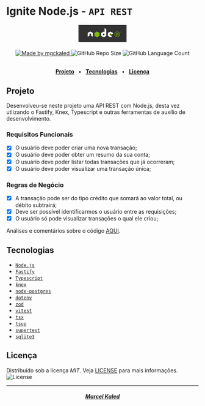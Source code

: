 <!-- markdownlint-disable MD033 -->

# Ignite Node.js - `API REST`

<div align="center">
   <img alt="Node.js" src=".github/assets/nodejs-logo.jpg" width="25%"/>
</div>
<br>

<div align="center">
   <a href="https://github.com/mgckaled">
      <img alt="Made by mgckaled" src="https://img.shields.io/badge/made%20by-mgckaled-yellow">
   </a>
   <img alt="GitHub Repo Size" src="https://img.shields.io/github/repo-size/mgckaled/ignite-nodejs-fundamentos">
   <img alt="GitHub Language Count" src="https://img.shields.io/github/languages/count/mgckaled/ignite-nodejs-fundamentos">
</div>
<br>

<div align="center">

[**Projeto**](#projeto) &nbsp;&nbsp;**•**&nbsp;&nbsp;
[**Tecnologias**](#tecnologias) &nbsp;&nbsp;**•**&nbsp;&nbsp;
[**Licença**](#licença)

</div>

## Projeto

Desenvolveu-se neste projeto uma API REST com Node.js, desta vez utlizando o Fastify, Knex, Typescript e outras ferramentas de auxílio de desenvolvimento.

### Requisitos Funcionais

- [x] O usuário deve poder criar uma nova transação;
- [x] O usuário deve poder obter um resumo da sua conta;
- [x] O usuário deve poder listar todas transações que já ocorreram;
- [x] O usuário deve poder visualizar uma transação única;

### Regras de Negócio

- [x] A transação pode ser do tipo crédito que somará ao valor total, ou débito subtrairá;
- [x] Deve ser possível identificarmos o usuário entre as requisições;
- [x] O usuário só pode visualizar transações o qual ele criou;

Análises e comentários sobre o código [AQUI](/.github/docs/index.md).

## Tecnologias

- [`Node.js`](https://nodejs.org/n/)
- [`Fastify`](https://fastify.dev/)
- [`Typescript`](https://www.typescriptlang.org/)
- [`knex`](https://knexjs.org/)
- [`node-postgres`](https://www.npmjs.com/package/pg)
- [`dotenv`](https://www.npmjs.com/package/dotenv)
- [`zod`](https://www.npmjs.com/package/zod)
- [`vitest`](https://vitest.dev/)
- [`tsx`](https://www.npmjs.com/package/tsx)
- [`tsup`](https://www.npmjs.com/package/tsup)
- [`supertest`](https://www.npmjs.com/package/supertest)
- [`sqlite3`](https://www.npmjs.com/package/sqlite3)

## Licença

Distribuído sob a licença _MIT_. Veja [LICENSE](LICENSE) para mais informações.  <img alt="License" src="https://img.shields.io/static/v1?label=license&message=MIT&color=49AA26&labelColor=000000">

---

<h5 align="center">
  <a href="https://github.com/mgckaled/">Marcel Kaled</a>
</h5>
